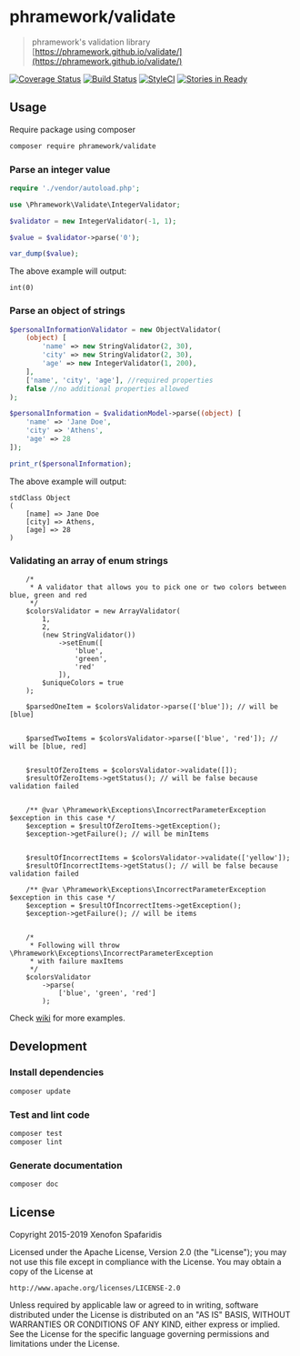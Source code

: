 # phramework/validate
> phramework's validation library [https://phramework.github.io/validate/](https://phramework.github.io/validate/)

[![Coverage Status](https://coveralls.io/repos/phramework/validate/badge.svg?branch=master&service=github)](https://coveralls.io/github/phramework/validate?branch=master) [![Build Status](https://travis-ci.org/phramework/validate.svg?branch=master)](https://travis-ci.org/phramework/validate)
[![StyleCI](https://styleci.io/repos/46938331/shield)](https://styleci.io/repos/46938331)
[![Stories in Ready](https://badge.waffle.io/phramework/validate.svg?label=ready&title=Ready)](http://waffle.io/phramework/validate)

## Usage
Require package using composer

```bash
composer require phramework/validate
```

### Parse an integer value

```php
require './vendor/autoload.php';

use \Phramework\Validate\IntegerValidator;

$validator = new IntegerValidator(-1, 1);

$value = $validator->parse('0');

var_dump($value);
```

The above example will output:

```
int(0)
```

### Parse an object of strings

```php
$personalInformationValidator = new ObjectValidator(
    (object) [
        'name' => new StringValidator(2, 30),
        'city' => new StringValidator(2, 30),
        'age' => new IntegerValidator(1, 200),
    ],
    ['name', 'city', 'age'], //required properties
    false //no additional properties allowed
);

$personalInformation = $validationModel->parse((object) [
    'name' => 'Jane Doe',
    'city' => 'Athens',
    'age' => 28
]);

print_r($personalInformation);
```

The above example will output:

```
stdClass Object
(
    [name] => Jane Doe
    [city] => Athens,
    [age] => 28
)
```

### Validating an array of enum strings

```
    /*
     * A validator that allows you to pick one or two colors between blue, green and red
     */
    $colorsValidator = new ArrayValidator(
        1,
        2,
        (new StringValidator())
            ->setEnum([
                'blue',
                'green',
                'red'
            ]),
        $uniqueColors = true
    );

    $parsedOneItem = $colorsValidator->parse(['blue']); // will be [blue]


    $parsedTwoItems = $colorsValidator->parse(['blue', 'red']); // will be [blue, red]


    $resultOfZeroItems = $colorsValidator->validate([]);
    $resultOfZeroItems->getStatus(); // will be false because validation failed


    /** @var \Phramework\Exceptions\IncorrectParameterException $exception in this case */
    $exception = $resultOfZeroItems->getException();
    $exception->getFailure(); // will be minItems


    $resultOfIncorrectItems = $colorsValidator->validate(['yellow']);
    $resultOfIncorrectItems->getStatus(); // will be false because validation failed

    /** @var \Phramework\Exceptions\IncorrectParameterException $exception in this case */
    $exception = $resultOfIncorrectItems->getException();
    $exception->getFailure(); // will be items


    /*
     * Following will throw \Phramework\Exceptions\IncorrectParameterException
     * with failure maxItems
     */
    $colorsValidator
        ->parse(
            ['blue', 'green', 'red']
        );
```


Check [wiki](https://github.com/phramework/validate/wiki) for more examples.

## Development
### Install dependencies

```bash
composer update
```

### Test and lint code

```bash
composer test
composer lint
```
### Generate documentation

```bash
composer doc
```

## License
Copyright 2015-2019 Xenofon Spafaridis

Licensed under the Apache License, Version 2.0 (the "License"); you may not use this file except in compliance with the License. You may obtain a copy of the License at

```
http://www.apache.org/licenses/LICENSE-2.0
```

Unless required by applicable law or agreed to in writing, software distributed under the License is distributed on an "AS IS" BASIS, WITHOUT WARRANTIES OR CONDITIONS OF ANY KIND, either express or implied. See the License for the specific language governing permissions and limitations under the License.
